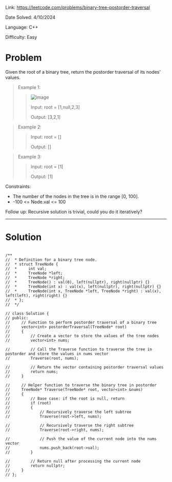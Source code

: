 Link: https://leetcode.com/problems/binary-tree-postorder-traversal

Date Solved: 4/10/2024

Language: C++

Difficulty: Easy

# Problem

Given the root of a binary tree, return the postorder traversal of its nodes' values.
 
>Example 1:
>
>>![image](https://github.com/BrianDang03/Leet-Code-Solved/assets/124744302/97ebda8a-f1d3-45bc-baeb-7be817c1bb82)
>>
>>Input: root = [1,null,2,3]
>>
>>Output: [3,2,1]

>Example 2:
>
>>Input: root = []
>>
>>Output: []

>Example 3:
>
>>Input: root = [1]
>>
>>Output: [1]
 
Constraints:

- The number of the nodes in the tree is in the range [0, 100].
- -100 <= Node.val <= 100
 
Follow up: Recursive solution is trivial, could you do it iteratively?

---

# Solution

```

/**
//  * Definition for a binary tree node.
//  * struct TreeNode {
//  *     int val;
//  *     TreeNode *left;
//  *     TreeNode *right;
//  *     TreeNode() : val(0), left(nullptr), right(nullptr) {}
//  *     TreeNode(int x) : val(x), left(nullptr), right(nullptr) {}
//  *     TreeNode(int x, TreeNode *left, TreeNode *right) : val(x), left(left), right(right) {}
//  * };
//  */

// class Solution {
// public:
//     // Function to perform postorder traversal of a binary tree
//     vector<int> postorderTraversal(TreeNode* root) 
//     {
//         // Create a vector to store the values of the tree nodes
//         vector<int> nums;
        
//         // Call the Traverse function to traverse the tree in postorder and store the values in nums vector
//         Traverse(root, nums);
        
//         // Return the vector containing postorder traversal values
//         return nums;    
//     }

//     // Helper function to traverse the binary tree in postorder
//     TreeNode* Traverse(TreeNode* root, vector<int> &nums)
//     {
//         // Base case: if the root is null, return
//         if (root)
//         {            
//             // Recursively traverse the left subtree
//             Traverse(root->left, nums);
            
//             // Recursively traverse the right subtree
//             Traverse(root->right, nums);
                 
//             // Push the value of the current node into the nums vector
//             nums.push_back(root->val);        
//         }

//         // Return null after processing the current node
//         return nullptr;
//     }
// };

```
